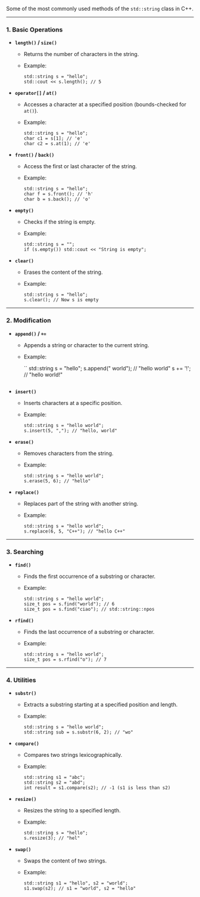 
Some of the most commonly used methods of the `std::string` class in C++.

* * *

### 1\. **Basic Operations**

*   **`length()` / `size()`**
    
    *   Returns the number of characters in the string.
    *   Example:
        
        ```
        std::string s = "hello";
        std::cout << s.length(); // 5
        ```
        
*   **`operator[]` / `at()`**
    
    *   Accesses a character at a specified position (bounds-checked for `at()`).
    *   Example:
        
        ```
        std::string s = "hello";
        char c1 = s[1]; // 'e'
        char c2 = s.at(1); // 'e'
        ```
        
*   **`front()` / `back()`**
    
    *   Access the first or last character of the string.
    *   Example:
        
        ```
        std::string s = "hello";
        char f = s.front(); // 'h'
        char b = s.back(); // 'o'
        ```

*   **`empty()`**
    
    *   Checks if the string is empty.
    *   Example:
        
        ```
        std::string s = "";
        if (s.empty()) std::cout << "String is empty";
        ```
        
*   **`clear()`**
    
    *   Erases the content of the string.
    *   Example:
        
        ```
        std::string s = "hello";
        s.clear(); // Now s is empty
        ```
        

* * *

### 2\. **Modification**
        
*   **`append()` / `+=`**
    
    *   Appends a string or character to the current string.
    *   Example:
        
        ``
        std::string s = "hello";
        s.append(" world"); // "hello world"
        s += '!'; // "hello world!"
        ```
        
*   **`insert()`**
    
    *   Inserts characters at a specific position.
    *   Example:
        
        ```
        std::string s = "hello world";
        s.insert(5, ","); // "hello, world"
        ```
        
*   **`erase()`**
    
    *   Removes characters from the string.
    *   Example:
        
        ```
        std::string s = "hello world";
        s.erase(5, 6); // "hello"
        ```
        
*   **`replace()`**
    
    *   Replaces part of the string with another string.
    *   Example:
        
        ```
        std::string s = "hello world";
        s.replace(6, 5, "C++"); // "hello C++"
        ```
        

* * *

### 3\. **Searching**

*   **`find()`**
    
    *   Finds the first occurrence of a substring or character.
    *   Example:
        
        ```
        std::string s = "hello world";
        size_t pos = s.find("world"); // 6
        size_t pos = s.find("ciao"); // std::string::npos
        ```
        
*   **`rfind()`**
    
    *   Finds the last occurrence of a substring or character.
    *   Example:
        
        ```
        std::string s = "hello world";
        size_t pos = s.rfind("o"); // 7
        ```
        
* * *

### 4\. **Utilities**

*   **`substr()`**
    *   Extracts a substring starting at a specified position and length.
    *   Example:
        
        ```
        std::string s = "hello world";
        std::string sub = s.substr(6, 2); // "wo"
        ```

*   **`compare()`**
    *   Compares two strings lexicographically.
    *   Example:
        
        ```
        std::string s1 = "abc";
        std::string s2 = "abd";
        int result = s1.compare(s2); // -1 (s1 is less than s2)
        ```

*   **`resize()`**
    
    *   Resizes the string to a specified length.
    *   Example:
        
        ```
        std::string s = "hello";
        s.resize(3); // "hel"
        ```
        
*   **`swap()`**
    
    *   Swaps the content of two strings.
    *   Example:
        
        ```
        std::string s1 = "hello", s2 = "world";
        s1.swap(s2); // s1 = "world", s2 = "hello"
        ```
        




